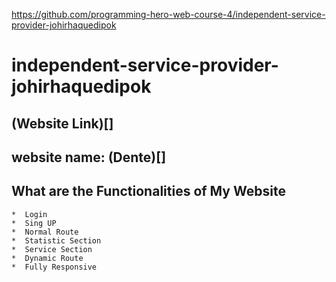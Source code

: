 https://github.com/programming-hero-web-course-4/independent-service-provider-johirhaquedipok

# independent-service-provider-johirhaquedipok

## (Website Link)[]

## website name: (Dente)[]

## What are the Functionalities of My Website

    *  Login
    *  Sing UP
    *  Normal Route
    *  Statistic Section
    *  Service Section
    *  Dynamic Route
    *  Fully Responsive
